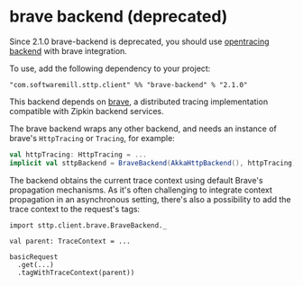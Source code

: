 # brave backend (deprecated)

Since 2.1.0 brave-backend is deprecated, you should use [opentracing backend](opentracing.html) with brave integration.

To use, add the following dependency to your project:

```
"com.softwaremill.sttp.client" %% "brave-backend" % "2.1.0"
```

This backend depends on [brave](https://github.com/openzipkin/brave), a distributed tracing implementation compatible with Zipkin backend services.

The brave backend wraps any other backend, and needs an instance of brave's `HttpTracing` or `Tracing`, for example:

```scala
val httpTracing: HttpTracing = ...
implicit val sttpBackend = BraveBackend(AkkaHttpBackend(), httpTracing)
```

The backend obtains the current trace context using default Brave's propagation mechanisms. As it's often challenging to integrate context propagation in an asynchronous setting, there's also a possibility to add the trace context to the request's tags:

```
import sttp.client.brave.BraveBackend._

val parent: TraceContext = ...

basicRequest
  .get(...)
  .tagWithTraceContext(parent))
```